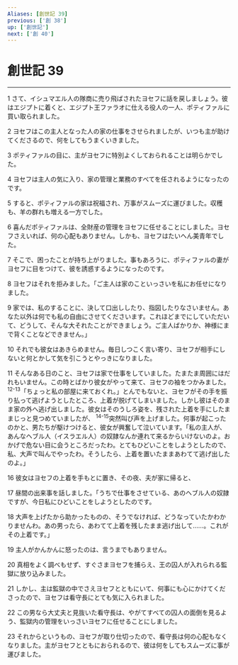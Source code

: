 ```yaml
---
Aliases: [創世記 39]
previous: ['創 38']
up: ['創世記']
next: ['創 40']
---
```

# 創世記 39

***




1 
さて、イシュマエル人の隊商に売り飛ばされたヨセフに話を戻しましょう。彼はエジプトに着くと、エジプト王ファラオに仕える役人の一人、ポティファルに買い取られました。 



2 
ヨセフはこの主人となった人の家の仕事をさせられましたが、いつも主が助けてくださるので、何をしてもうまくいきました。 



3 
ポティファルの目に、主がヨセフに特別よくしておられることは明らかでした。 



4 
ヨセフは主人の気に入り、家の管理と業務のすべてを任されるようになったのです。 



5 
すると、ポティファルの家は祝福され、万事がスムーズに運びました。収穫も、羊の群れも増える一方でした。 



6 
喜んだポティファルは、全財産の管理をヨセフに任せることにしました。ヨセフさえいれば、何の心配もありません。しかも、ヨセフはたいへん美青年でした。 



7 
そこで、困ったことが持ち上がりました。事もあろうに、ポティファルの妻がヨセフに目をつけて、彼を誘惑するようになったのです。 



8 
ヨセフはそれを拒みました。「ご主人は家のこといっさいを私にお任せになりました。 



9 
家では、私のすることに、決して口出ししたり、指図したりなさいません。あなた以外は何でも私の自由にさせてくださいます。これほどまでにしていただいて、どうして、そんな大それたことができましょう。ご主人ばかりか、神様にまで背くことなどできません。」 



10 
それでも彼女はあきらめません。毎日しつこく言い寄り、ヨセフが相手にしないと何とかして気を引こうとやっきになりました。 



11 
そんなある日のこと、ヨセフは家で仕事をしていました。たまたま周囲にはだれもいません。この時とばかり彼女がやって来て、ヨセフの袖をつかみました。 <sup class="versenum">12-13</sup>「ちょっと私の部屋に来ておくれ。」とんでもないと、ヨセフがその手を振り払って逃げようとしたところ、上着が脱げてしまいました。しかし彼はそのまま家の外へ逃げ出しました。彼女はそのうしろ姿を、残された上着を手にしたままじっと見つめていましたが、 <sup class="versenum">14-15</sup>突然叫び声を上げました。何事が起こったのかと、男たちが駆けつけると、彼女が興奮して泣いています。「私の主人が、あんなヘブル人（イスラエル人）の奴隷なんか連れて来るからいけないのよ。おかげで危ない目に会うところだったわ。とてもひどいことをしようとしたので、私、大声で叫んでやったわ。そうしたら、上着を置いたままあわてて逃げ出したのよ。」 



16 
彼女はヨセフの上着を手もとに置き、その夜、夫が家に帰ると、 



17 
昼間の出来事を話しました。「うちで仕事をさせている、あのヘブル人の奴隷ですが、今日私にひどいことをしようとしたのです。 



18 
大声を上げたから助かったものの、そうでなければ、どうなっていたかわかりませんわ。あの男ったら、あわてて上着を残したまま逃げ出して……。これがその上着です。」 



19 
主人がかんかんに怒ったのは、言うまでもありません。 



20 
真相をよく調べもせず、すぐさまヨセフを捕らえ、王の囚人が入れられる監獄に放り込みました。 



21 
しかし、主は監獄の中でさえヨセフとともにいて、何事にも心にかけてくださったので、ヨセフは看守長にとても気に入られました。 



22 
この男なら大丈夫と見抜いた看守長は、やがてすべての囚人の面倒を見るよう、監獄内の管理をいっさいヨセフに任せることにしました。 



23 
それからというもの、ヨセフが取り仕切ったので、看守長は何の心配もなくなりました。主がヨセフとともにおられるので、彼は何をしてもスムーズに事が運びました。
